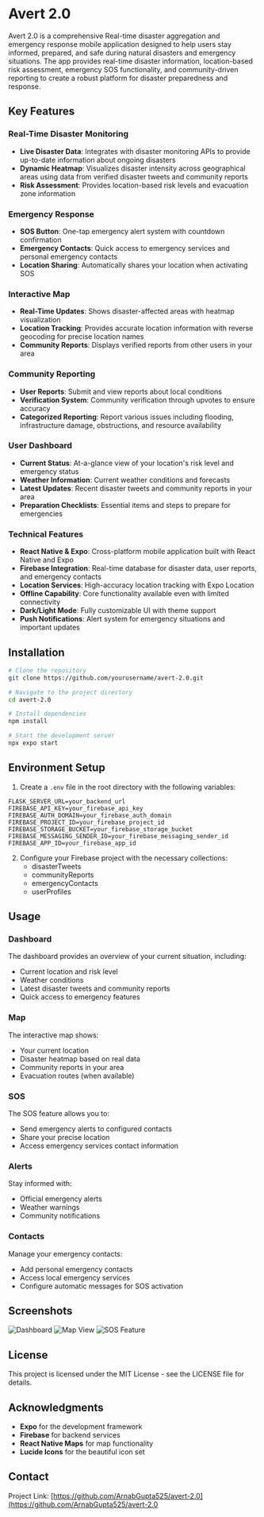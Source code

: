 # Avert 2.0

Avert 2.0 is a comprehensive Real-time disaster aggregation and emergency response mobile application designed to help users stay informed, prepared, and safe during natural disasters and emergency situations. The app provides real-time disaster information, location-based risk assessment, emergency SOS functionality, and community-driven reporting to create a robust platform for disaster preparedness and response.

## Key Features

### Real-Time Disaster Monitoring
- **Live Disaster Data**: Integrates with disaster monitoring APIs to provide up-to-date information about ongoing disasters
- **Dynamic Heatmap**: Visualizes disaster intensity across geographical areas using data from verified disaster tweets and community reports
- **Risk Assessment**: Provides location-based risk levels and evacuation zone information

### Emergency Response
- **SOS Button**: One-tap emergency alert system with countdown confirmation
- **Emergency Contacts**: Quick access to emergency services and personal emergency contacts
- **Location Sharing**: Automatically shares your location when activating SOS

### Interactive Map
- **Real-Time Updates**: Shows disaster-affected areas with heatmap visualization
- **Location Tracking**: Provides accurate location information with reverse geocoding for precise location names
- **Community Reports**: Displays verified reports from other users in your area

### Community Reporting
- **User Reports**: Submit and view reports about local conditions
- **Verification System**: Community verification through upvotes to ensure accuracy
- **Categorized Reporting**: Report various issues including flooding, infrastructure damage, obstructions, and resource availability

### User Dashboard
- **Current Status**: At-a-glance view of your location's risk level and emergency status
- **Weather Information**: Current weather conditions and forecasts
- **Latest Updates**: Recent disaster tweets and community reports in your area
- **Preparation Checklists**: Essential items and steps to prepare for emergencies

### Technical Features
- **React Native & Expo**: Cross-platform mobile application built with React Native and Expo
- **Firebase Integration**: Real-time database for disaster data, user reports, and emergency contacts
- **Location Services**: High-accuracy location tracking with Expo Location
- **Offline Capability**: Core functionality available even with limited connectivity
- **Dark/Light Mode**: Fully customizable UI with theme support
- **Push Notifications**: Alert system for emergency situations and important updates

## Installation

```bash
# Clone the repository
git clone https://github.com/yourusername/avert-2.0.git

# Navigate to the project directory
cd avert-2.0

# Install dependencies
npm install

# Start the development server
npx expo start
```

## Environment Setup

1. Create a `.env` file in the root directory with the following variables:

```
FLASK_SERVER_URL=your_backend_url
FIREBASE_API_KEY=your_firebase_api_key
FIREBASE_AUTH_DOMAIN=your_firebase_auth_domain
FIREBASE_PROJECT_ID=your_firebase_project_id
FIREBASE_STORAGE_BUCKET=your_firebase_storage_bucket
FIREBASE_MESSAGING_SENDER_ID=your_firebase_messaging_sender_id
FIREBASE_APP_ID=your_firebase_app_id
```

2. Configure your Firebase project with the necessary collections:
   - disasterTweets
   - communityReports
   - emergencyContacts
   - userProfiles

## Usage

### Dashboard
The dashboard provides an overview of your current situation, including:
- Current location and risk level
- Weather conditions
- Latest disaster tweets and community reports
- Quick access to emergency features

### Map
The interactive map shows:
- Your current location
- Disaster heatmap based on real data
- Community reports in your area
- Evacuation routes (when available)

### SOS
The SOS feature allows you to:
- Send emergency alerts to configured contacts
- Share your precise location
- Access emergency services contact information

### Alerts
Stay informed with:
- Official emergency alerts
- Weather warnings
- Community notifications

### Contacts
Manage your emergency contacts:
- Add personal emergency contacts
- Access local emergency services
- Configure automatic messages for SOS activation

## Screenshots

![Dashboard](https://via.placeholder.com/250x500)
![Map View](https://via.placeholder.com/250x500)
![SOS Feature](https://via.placeholder.com/250x500)

## License

This project is licensed under the MIT License - see the LICENSE file for details.

## Acknowledgments

- **Expo** for the development framework
- **Firebase** for backend services
- **React Native Maps** for map functionality
- **Lucide Icons** for the beautiful icon set

## Contact

Project Link: [https://github.com/ArnabGupta525/avert-2.0](https://github.com/ArnabGupta525/avert-2.0 

